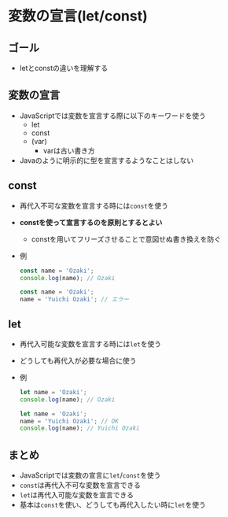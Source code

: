 # 変数の宣言(let/const)

## ゴール

- letとconstの違いを理解する

## 変数の宣言

- JavaScriptでは変数を宣言する際に以下のキーワードを使う
    - let
    - const
    - (var)
        - varは古い書き方
- Javaのように明示的に型を宣言するようなことはしない

## const

- 再代入不可な変数を宣言する時には`const`を使う
- **constを使って宣言するのを原則とするとよい**
    - constを用いてフリーズさせることで意図せぬ書き換えを防ぐ
- 例

    ```js
    const name = 'Ozaki';
    console.log(name); // Ozaki
    ```

    ```js
    const name = 'Ozaki';
    name = 'Yuichi Ozaki'; // エラー
    ```

## let

- 再代入可能な変数を宣言する時には`let`を使う
- どうしても再代入が必要な場合に使う
- 例

    ```js
    let name = 'Ozaki';
    console.log(name); // Ozaki
    ```

    ```js
    let name = 'Ozaki';
    name = 'Yuichi Ozaki'; // OK
    console.log(name); // Yuichi Ozaki
    ```

## まとめ

- JavaScriptでは変数の宣言に`let`/`const`を使う
- `const`は再代入不可な変数を宣言できる
- `let`は再代入可能な変数を宣言できる
- 基本は`const`を使い、どうしても再代入したい時に`let`を使う



